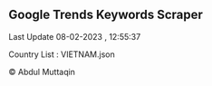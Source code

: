 

## Google Trends Keywords Scraper 
 
Last Update 08-02-2023 , 12:55:37

Country List :
VIETNAM.json



© Abdul Muttaqin 
